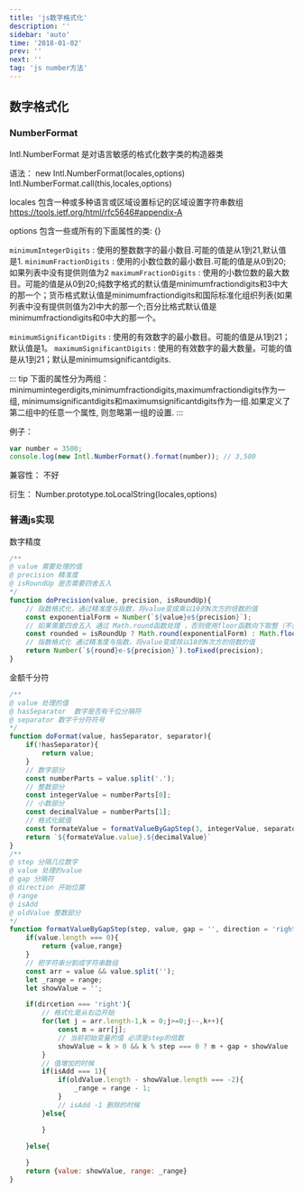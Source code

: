 ```yaml
---
title: 'js数字格式化'
description: ''
sidebar: 'auto'
time: '2018-01-02'
prev: ''
next: ''
tag: 'js number方法'
---
```



## 数字格式化

### NumberFormat

Intl.NumberFormat 是对语言敏感的格式化数字类的构造器类

语法：
new Intl.NumberFormat(locales,options)
Intl.NumberFormat.call(this,locales,options)

locales 包含一种或多种语言或区域设置标记的区域设置字符串数组 https://tools.ietf.org/html/rfc5646#appendix-A

options 包含一些或所有的下面属性的类: {}

`minimumIntegerDigits` : 使用的整数数字的最小数目.可能的值是从1到21,默认值是1.
`minimumFractionDigits` : 使用的小数位数的最小数目.可能的值是从0到20;如果列表中没有提供则值为2
`maximumFractionDigits` : 使用的小数位数的最大数目。可能的值是从0到20;纯数字格式的默认值是minimumfractiondigits和3中大的那一个；货币格式默认值是minimumfractiondigits和国际标准化组织列表(如果列表中没有提供则值为2)中大的那一个;百分比格式默认值是minimumfractiondigits和0中大的那一个。

`minimumSignificantDigits` : 使用的有效数字的最小数目。可能的值是从1到21；默认值是1。
`maximumSignificantDigits` : 使用的有效数字的最大数量。可能的值是从1到21；默认是minimumsignificantdigits.

::: tip 
下面的属性分为两组：minimumintegerdigits,minimumfractiondigits,maximumfractiondigits作为一组,
minimumsignificantdigits和maximumsignificantdigits作为一组.如果定义了第二组中的任意一个属性,
则忽略第一组的设置.
:::

例子：
``` js
var number = 3500;
console.log(new Intl.NumberFormat().format(number)); // 3,500
```

兼容性：
不好

衍生：
Number.prototype.toLocalString(locales,options)

### 普通js实现

数字精度

``` js
/**
@ value 需要处理的值
@ precision 精准度
@ isRoundUp 是否需要四舍五入
*/
function doPrecision(value, precision, isRoundUp){
    // 指数格式化，通过精准度与指数，将value变成乘以10的N次方的倍数的值
    const exponentialForm = Number(`${value}e${precision}`);
    // 如果需要四舍五入 通过 Math.round函数处理 ，否则使用floor函数向下取整（不会四舍五入）
    const rounded = isRoundUp ? Math.round(exponentialForm) : Math.floor(exponentialForm);
    // 指数格式化 通过精准度与指数，将value变成除以10的N次方的倍数的值
    return Number(`${round}e-${precision}`).toFixed(precision);
}
```

金额千分符

``` js
/**
@ value 处理的值
@ hasSeparator  数字是否有千位分隔符
@ separator 数字千分符符号
*/
function doFormat(value, hasSeparator, separator){
    if(!hasSeparator){
        return value;
    }
    // 数字部分
    const numberParts = value.split('.');
    // 整数部分
    const integerValue = numberParts[0];
    // 小数部分
    const decimalValue = numberParts[1];
    // 格式化赋值
    const formateValue = formatValueByGapStep(3, integerValue, separator, 'right', 0, 1);
    return `${formateValue.value}.${decimalValue}`
}
/**
@ step 分隔几位数字
@ value 处理的value
@ gap 分隔符
@ direction 开始位置
@ range
@ isAdd
@ oldValue 整数部分
*/
function formatValueByGapStep(step, value, gap = '', direction = 'right', range, isAdd = 1, oldValue = ''){
    if(value.length === 0){
        return {value,range}
    }
    // 把字符串分割成字符串数组
    const arr = value && value.split('');
    let _range = range;
    let showValue = '';

    if(dircetion === 'right'){
        // 格式化是从右边开始
        for(let j = arr.length-1,k = 0;j>=0;j--,k++){
            const m = arr[j];
            // 当前初始变量的值 必须是step的倍数
            showValue = k > 0 && k % step === 0 ? m + gap + showValue : m + '' + showValue;
        }
        // 值增加的时候
        if(isAdd === 1){
            if(oldValue.length - showValue.length === -2){
                _range = range - 1;
            }
            // isAdd -1 删除的时候
        }else{

        }
        
    }else{

    }
    return {value: showValue, range: _range}
}
```